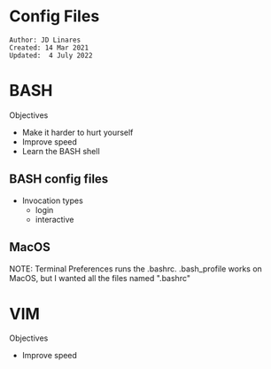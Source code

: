 # Config Files
```
Author: JD Linares
Created: 14 Mar 2021
Updated:  4 July 2022
```

# BASH
Objectives
* Make it harder to hurt yourself
* Improve speed
* Learn the BASH shell

## BASH config files
* Invocation types
	* login
	* interactive

## MacOS
NOTE: Terminal Preferences runs the .bashrc. .bash_profile works on MacOS, but I wanted all the files named ".bashrc"


# VIM
Objectives
* Improve speed



